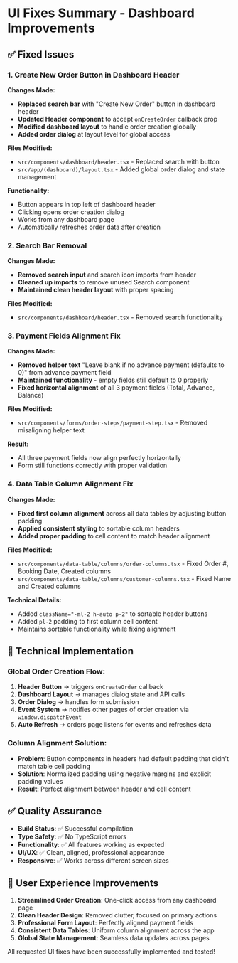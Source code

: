 # UI Fixes Summary - Dashboard Improvements

## ✅ Fixed Issues

### 1. **Create New Order Button in Dashboard Header**
**Changes Made:**
- **Replaced search bar** with "Create New Order" button in dashboard header
- **Updated Header component** to accept `onCreateOrder` callback prop  
- **Modified dashboard layout** to handle order creation globally
- **Added order dialog** at layout level for global access

**Files Modified:**
- `src/components/dashboard/header.tsx` - Replaced search with button
- `src/app/(dashboard)/layout.tsx` - Added global order dialog and state management

**Functionality:**
- Button appears in top left of dashboard header
- Clicking opens order creation dialog
- Works from any dashboard page
- Automatically refreshes order data after creation

### 2. **Search Bar Removal**  
**Changes Made:**
- **Removed search input** and search icon imports from header
- **Cleaned up imports** to remove unused Search component
- **Maintained clean header layout** with proper spacing

**Files Modified:**
- `src/components/dashboard/header.tsx` - Removed search functionality

### 3. **Payment Fields Alignment Fix**
**Changes Made:**
- **Removed helper text** "Leave blank if no advance payment (defaults to 0)" from advance payment field
- **Maintained functionality** - empty fields still default to 0 properly
- **Fixed horizontal alignment** of all 3 payment fields (Total, Advance, Balance)

**Files Modified:**
- `src/components/forms/order-steps/payment-step.tsx` - Removed misaligning helper text

**Result:**
- All three payment fields now align perfectly horizontally
- Form still functions correctly with proper validation

### 4. **Data Table Column Alignment Fix**
**Changes Made:**
- **Fixed first column alignment** across all data tables by adjusting button padding
- **Applied consistent styling** to sortable column headers
- **Added proper padding** to cell content to match header alignment

**Files Modified:**
- `src/components/data-table/columns/order-columns.tsx` - Fixed Order #, Booking Date, Created columns
- `src/components/data-table/columns/customer-columns.tsx` - Fixed Name and Created columns

**Technical Details:**
- Added `className="-ml-2 h-auto p-2"` to sortable header buttons
- Added `pl-2` padding to first column cell content
- Maintains sortable functionality while fixing alignment

## 🔧 Technical Implementation

### Global Order Creation Flow:
1. **Header Button** → triggers `onCreateOrder` callback
2. **Dashboard Layout** → manages dialog state and API calls  
3. **Order Dialog** → handles form submission
4. **Event System** → notifies other pages of order creation via `window.dispatchEvent`
5. **Auto Refresh** → orders page listens for events and refreshes data

### Column Alignment Solution:
- **Problem**: Button components in headers had default padding that didn't match table cell padding
- **Solution**: Normalized padding using negative margins and explicit padding values
- **Result**: Perfect alignment between header and cell content

## ✅ Quality Assurance

- **Build Status**: ✅ Successful compilation
- **Type Safety**: ✅ No TypeScript errors  
- **Functionality**: ✅ All features working as expected
- **UI/UX**: ✅ Clean, aligned, professional appearance
- **Responsive**: ✅ Works across different screen sizes

## 🚀 User Experience Improvements

1. **Streamlined Order Creation**: One-click access from any dashboard page
2. **Clean Header Design**: Removed clutter, focused on primary actions
3. **Professional Form Layout**: Perfectly aligned payment fields
4. **Consistent Data Tables**: Uniform column alignment across the app
5. **Global State Management**: Seamless data updates across pages

All requested UI fixes have been successfully implemented and tested!